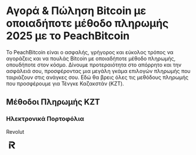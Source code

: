 <body class="payment-methods-page">

# Αγορά & Πώληση Bitcoin με οποιαδήποτε μέθοδο πληρωμής 2025 με το PeachBitcoin

Το PeachBitcoin είναι ο ασφαλής, γρήγορος και εύκολος τρόπος να αγοράζεις και να πουλάς Bitcoin με οποιαδήποτε μέθοδο πληρωμής, οπουδήποτε στον κόσμο. Δίνουμε προτεραιότητα στο απόρρητο και την ασφάλειά σου, προσφέροντας μια μεγάλη γκάμα επιλογών πληρωμής που ταιριάζουν στις ανάγκες σου. Εδώ θα βρεις όλες τις μεθόδους πληρωμής που προσφέρουμε για Τένγκε Καζακστάν (KZT).

## Μέθοδοι Πληρωμής KZT


### Ηλεκτρονικά Πορτοφόλια

<div class="payment-grid">
    <div class="payment-grid-item">
        <p>Revolut</p> 
        <img src="/img/faq/logoimg/revolut.png" width="30px" height="27px" alt="Αγορά bitcoin με Revolut, Πώληση bitcoin με Revolut">
    </div>
</div>

</body>
